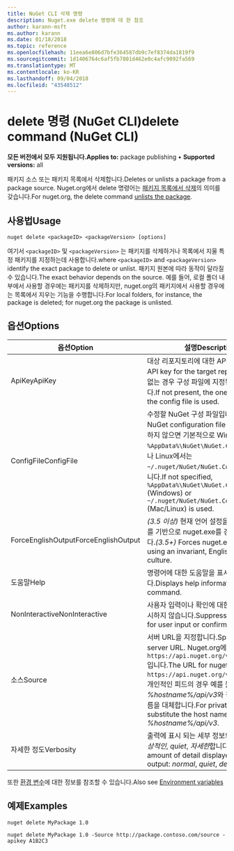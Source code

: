 ```yaml
---
title: NuGet CLI 삭제 명령
description: Nuget.exe delete 명령에 대 한 참조
author: karann-msft
ms.author: karann
ms.date: 01/18/2018
ms.topic: reference
ms.openlocfilehash: 11eea6e806d7bfe364587db9c7ef8374da1819f9
ms.sourcegitcommit: 1d1406764c6af5fb7801d462e0c4afc9092fa569
ms.translationtype: MT
ms.contentlocale: ko-KR
ms.lasthandoff: 09/04/2018
ms.locfileid: "43548512"
---
```

# <a name="delete-command-nuget-cli"></a><span data-ttu-id="46048-103">delete 명령 (NuGet CLI)</span><span class="sxs-lookup"><span data-stu-id="46048-103">delete command (NuGet CLI)</span></span>

<span data-ttu-id="46048-104">**모든 버전에서 모두 지원됩니다.**</span><span class="sxs-lookup"><span data-stu-id="46048-104">**Applies to:** package publishing &bullet; **Supported versions:** all</span></span>

<span data-ttu-id="46048-105">패키지 소스 또는 패키지 목록에서 삭제합니다.</span><span class="sxs-lookup"><span data-stu-id="46048-105">Deletes or unlists a package from a package source.</span></span> <span data-ttu-id="46048-106">Nuget.org에서 delete 명령어는 [패키지 목록에서 삭제](../policies/deleting-packages.md)의 의미를 갖습니다.</span><span class="sxs-lookup"><span data-stu-id="46048-106">For nuget.org, the delete command [unlists the package](../policies/deleting-packages.md).</span></span>

## <a name="usage"></a><span data-ttu-id="46048-107">사용법</span><span class="sxs-lookup"><span data-stu-id="46048-107">Usage</span></span>

```cli
nuget delete <packageID> <packageVersion> [options]
```

<span data-ttu-id="46048-108">여기서 `<packageID>` 및 `<packageVersion>` 는 패키지를 삭제하거나 목록에서 지울 특정 패키지를 지정하는데 사용합니다.</span><span class="sxs-lookup"><span data-stu-id="46048-108">where `<packageID>` and `<packageVersion>` identify the exact package to delete or unlist.</span></span> <span data-ttu-id="46048-109">패키지 원본에 따라 동작이 달라질 수 있습니다.</span><span class="sxs-lookup"><span data-stu-id="46048-109">The exact behavior depends on the source.</span></span> <span data-ttu-id="46048-110">예를 들어, 로컬 폴더 내부에서 사용할 경우에는 패키지를 삭제하지만, nuget.org의 패키지에서 사용할 경우에는 목록에서 지우는 기능을 수행합니다.</span><span class="sxs-lookup"><span data-stu-id="46048-110">For local folders, for instance, the package is deleted; for nuget.org the package is unlisted.</span></span>

## <a name="options"></a><span data-ttu-id="46048-111">옵션</span><span class="sxs-lookup"><span data-stu-id="46048-111">Options</span></span>

| <span data-ttu-id="46048-112">옵션</span><span class="sxs-lookup"><span data-stu-id="46048-112">Option</span></span> | <span data-ttu-id="46048-113">설명</span><span class="sxs-lookup"><span data-stu-id="46048-113">Description</span></span> |
| --- | --- |
| <span data-ttu-id="46048-114">ApiKey</span><span class="sxs-lookup"><span data-stu-id="46048-114">ApiKey</span></span> | <span data-ttu-id="46048-115">대상 리포지토리에 대한 API 키입니다.</span><span class="sxs-lookup"><span data-stu-id="46048-115">The API key for the target repository.</span></span> <span data-ttu-id="46048-116">키가 없는 경우 구성 파일에 지정된 값이 사용됩니다.</span><span class="sxs-lookup"><span data-stu-id="46048-116">If not present, the one specified in the config file is used.</span></span> |
| <span data-ttu-id="46048-117">ConfigFile</span><span class="sxs-lookup"><span data-stu-id="46048-117">ConfigFile</span></span> | <span data-ttu-id="46048-118">수정할 NuGet 구성 파일입니다.</span><span class="sxs-lookup"><span data-stu-id="46048-118">The NuGet configuration file to apply.</span></span> <span data-ttu-id="46048-119">지정하지 않으면 기본적으로 Windows에서는 `%AppData%\NuGet\NuGet.Config`, Mac이나 Linux에서는 `~/.nuget/NuGet/NuGet.Config`가 사용됩니다.</span><span class="sxs-lookup"><span data-stu-id="46048-119">If not specified, `%AppData%\NuGet\NuGet.Config` (Windows) or `~/.nuget/NuGet/NuGet.Config` (Mac/Linux) is used.</span></span>|
| <span data-ttu-id="46048-120">ForceEnglishOutput</span><span class="sxs-lookup"><span data-stu-id="46048-120">ForceEnglishOutput</span></span> | <span data-ttu-id="46048-121">*(3.5 이상)*  현재 언어 설정을 무시하고 영어를 기반으로 nuget.exe를 강제로 실행합니다.</span><span class="sxs-lookup"><span data-stu-id="46048-121">*(3.5+)* Forces nuget.exe to run using an invariant, English-based culture.</span></span> |
| <span data-ttu-id="46048-122">도움말</span><span class="sxs-lookup"><span data-stu-id="46048-122">Help</span></span> | <span data-ttu-id="46048-123">명령어에 대한 도움말을 표시합니다.</span><span class="sxs-lookup"><span data-stu-id="46048-123">Displays help information for the command.</span></span> |
| <span data-ttu-id="46048-124">NonInteractive</span><span class="sxs-lookup"><span data-stu-id="46048-124">NonInteractive</span></span> | <span data-ttu-id="46048-125">사용자 입력이나 확인에 대한 프롬프트를 표시하지 않습니다.</span><span class="sxs-lookup"><span data-stu-id="46048-125">Suppresses prompts for user input or confirmations.</span></span> |
| <span data-ttu-id="46048-126">소스</span><span class="sxs-lookup"><span data-stu-id="46048-126">Source</span></span> | <span data-ttu-id="46048-127">서버 URL을 지정합니다.</span><span class="sxs-lookup"><span data-stu-id="46048-127">Specifies the server URL.</span></span> <span data-ttu-id="46048-128">Nuget.org에 대한 URL은 `https://api.nuget.org/v3/index.json`입니다.</span><span class="sxs-lookup"><span data-stu-id="46048-128">The URL for nuget.org is `https://api.nuget.org/v3/index.json`.</span></span> <span data-ttu-id="46048-129">개인적인 피드의 경우 예를 들어 *%hostname%/api/v3*와 같이 호스트 이름을 대체합니다.</span><span class="sxs-lookup"><span data-stu-id="46048-129">For private feeds, substitute the host name, for example, *%hostname%/api/v3*.</span></span> |
| <span data-ttu-id="46048-130">자세한 정도</span><span class="sxs-lookup"><span data-stu-id="46048-130">Verbosity</span></span> | <span data-ttu-id="46048-131">출력에 표시 되는 세부 정보의 양을 지정: *정상적인*, *quiet*, *자세한*합니다.</span><span class="sxs-lookup"><span data-stu-id="46048-131">Specifies the amount of detail displayed in the output: *normal*, *quiet*, *detailed*.</span></span> |

<span data-ttu-id="46048-132">또한 [환경 변수](cli-ref-environment-variables.md)에 대한 정보를 참조할 수 있습니다.</span><span class="sxs-lookup"><span data-stu-id="46048-132">Also see [Environment variables](cli-ref-environment-variables.md)</span></span>

## <a name="examples"></a><span data-ttu-id="46048-133">예제</span><span class="sxs-lookup"><span data-stu-id="46048-133">Examples</span></span>

```cli
nuget delete MyPackage 1.0

nuget delete MyPackage 1.0 -Source http://package.contoso.com/source -apikey A1B2C3
```

